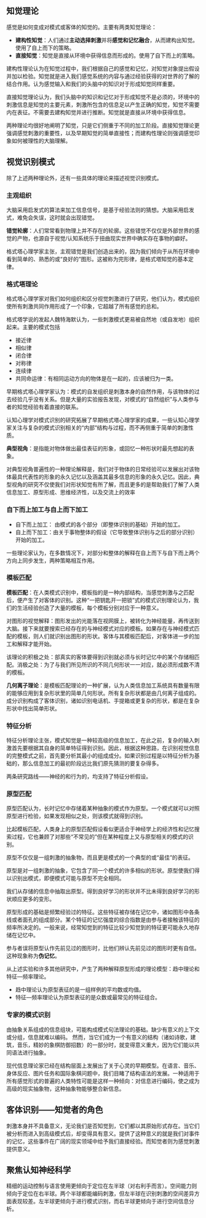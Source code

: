## 知觉理论



感觉是如何变成对模式或客体的知觉的。主要有两类知觉理论：

+ **建构性知觉**：人们通过**主动选择刺激**并将**感觉和记忆融合**，从而建构出知觉。使用了自上而下的策略。
+ **直接知觉**：知觉是直接从环境中获得信息而形成的。使用了自下而上的策略。



建构性理论认为在知觉过程中，我们根据自己的感觉和记忆，对知觉对象提出假设并加以检验。知觉就是进入我们感觉系统的内容与通过经验获得的对世界的了解的结合作用。认为感觉输入和我们的头脑中的知识对于形成知觉同样重要。



直接知觉理论认为，我们头脑中的知识和记忆对于形成知觉不是必须的，环境中的刺激信息是知觉的主要元素，刺激所包含的信息足以产生正确的知觉，知觉不需要内在表征。不需要去建构知觉并进行推断。知觉就是直接从环境中获得信息。



两种理论均很好地阐明了知觉，只是它们侧重于不同的加工阶段。直接知觉理论更强调感觉刺激的重要性，以及早期知觉的简单直接性；而建构性理论则强调感觉印象如何被理性的大脑理解。



## 视觉识别模式

除了上述两种理论外，还有一些具体的理论来描述视觉识别模式。



### 主观组织

大脑采用启发式的算法来加工信息信号，是基于经验法则的猜想。大脑采用启发式，难免会失误，这时就会出现错觉。

**错觉轮廓**：人们常常看到物理上并不存在的轮廓。这些错觉不仅仅是外部世界的感觉的产物，也源自于视觉/认知系统乐于扭曲现实世界中确实存在事物的癖好。



格式塔心理学家主张，主观错觉是我们创造出来的，因为我们倾向于从所在环境中看到简单的、熟悉的或“良好的”图形。这被称为完形律，是格式塔知觉的基本定律。

### 格式塔理论



格式塔心理学家对我们如何组织和区分视觉刺激进行了研究，他们认为，模式组织使所有刺激共同作用形成了一个印象，它超越了所有感觉的总和。

格式塔学说的发起人魏特海默认为，一些刺激模式更易被自然地（或自发地）组织起来。主要的模式包括

+ 接近律
+ 相似律
+ 闭合律
+ 对称律
+ 连续律
+ 共同命运律：有相同运动方向的物体是在一起的，应该被归为一类。

早期格式塔心理学家认为：模式的自发组织是刺激本身的自然作用，与该物体的过去经验几乎没有关系。但是大量的实验报告发现，对模式的“自然组织”与人类参与者的知觉经验有着直接的联系。



认知心理学对模式识别的研究拓展了早期格式塔心理学家的成果，一些认知心理学家关注与复杂的模式识别相关的“内部”结构与过程，而不再侧重于简单的刺激性质。



**典型视角**：是指能对物体做出最佳表征的形象，或回忆一种形状时最先想起的表象。

对典型视角普遍性的一种理论解释是，我们对于物体的日常经验可以发展出对该物体最具代表性的形象的永久记忆以及涵盖其最多信息的形象的永久记忆。因此，典型视角的研究不仅使我们对形状知觉有所了解，而且更多的是帮助我们了解了人类信息加工、原型形成、思维经济性，以及交流上的效率



### 自下而上加工与自上而下加工

+ 自下而上加工： 由模式的各个部分（即整体识别的基础）开始的加工。
+ 自上而下加工：由关于事物整体的假设（它导致整体识别与之后的部分识别）开始的加工。

一些理论家认为，在多数情况下，对部分和整体的解释在自上而下与自下而上两个方向上同步发生，两种策略相互作用。



### 模板匹配



**模板匹配**：在人类模式识别中，模板指的是一种内部结构，当感觉刺激与之匹配后，便产生了对客体的识别。这种“一把钥匙开一把锁”式的模式识别理论认为，我们的生活经验创造了大量的模板，每个模板分别对应于一种意义。

对图形的视觉解释：图形发出的光能落在视网膜上，被转化为神经能量，再传送到大脑。接下来就要搜索已经存在的与神经模式对应的模板。如果存在与神经模式匹配的模板，则人们就识别出图形的形状。客体与其模板匹配后，对客体进一步的加工和解释才能开始。



该理论的积极之处：部真实的客体要得到识别就必须与长时记忆中的某个存储相匹配。消极之处：为了与我们所见所识的不同几何形状一一对应，就必须形成数不清的模板。



**几何离子理论**：是模板匹配理论的一种扩展，认为人类信息加工系统具有数量有限的能够应用到复杂形状里的简单几何形状。所有复杂形状都是由几何离子组成的。成分识别构成了客体识别，诸如识别电话机、手提箱或更复杂的形状，都是在复杂形状中找出简单形状。



### 特征分析

特征分析理论主张，模式知觉是一种较高级的信息加工，在此之前，复杂的输入刺激首先要根据其自身的简单特征得到识别。因此，根据这种思路，在识别视觉信息的完整模式之前，首先要分析其最小的组成成分。如果识别过程是以特征分析为基础的，那么信息加工的最初阶段远比我们原先猜测的要复杂得多。

两条研究路线——神经的和行为的，均支持了特征分析假设。

### 原型匹配

原型匹配认为，长时记忆中存储着某种抽象的模式作为原型。一个模式就可以对照原型进行检验，如果发现相似之处，则该模式就得到识别。

比起模板匹配，人类身上的原型匹配假设看似更适合于神经学上的经济性和记忆搜索过程，它也兼顾了对那些“不常见的”但在某种程度上又与原型相关的模式的识别。

原型不仅仅是一组刺激的抽象物，而且更是模式的一个典型的或“最佳”的表征。



原型是对一组刺激的抽象，它包含了同一个模式的许多相似的形状。原型使我们得以识别出模式，即便模式可能与原型不完全相同。

我们从存储的信息中抽取出原型。得到良好学习的形状并不比未得到良好学习的形状顺应更多的变形。



原型形成的基础是频繁经验过的特征。这些特征被存储在记忆中，诸如图形中各条线或者面孔的组成部分。某个特征的记忆强度的综合指数是由参与者接触该特征的频率所决定的。一般来说，经常知觉到的特征比较少知觉到的特征更可能永久地存储在记忆中。



参与者误将原型认作先前见过的图形时，比他们辨认先前见过的图形时更有自信。这种现象称为**伪记忆**。



从上述实验和许多其他研究中，产生了两种解释原型形成的理论模型：趋中理论和特征—频率理论。

+ 趋中理论认为原型表征的是一组样例的平均数或均值。
+ 特征—频率理论认为原型表征的是众数或最常见的特征组合。

### 专家的模式识别



由抽象关系组成的信息组块，可能构成模式句法理论的基础。缺少有意义的上下文或分组，信息就难以编码。 然而，当它们成为一个有意义的结构（诸如诗歌，建筑，音乐，精妙的象棋防御招数）的一部分时，就变得意义重大，因为它们能以共同语法进行抽象。

现代信息理论家已经在结构层面上发展出了关于心灵的早期模型。在语言、音乐、身体反应、图片任务和国际象棋问题中，我们目睹了结构语法的发展。一种适用于所有感觉形式的普遍的人类特性可能是这样一种倾向：对信息进行编码，使之成为高级的现实抽象物，这种抽象物能够整合新信息。



## 客体识别——知觉者的角色

刺激本身并不具备意义，无论我们是否知觉到，它们都以其原始形式存在。当它们被分析而进入到高级模式后，却变得具有意义。提供了这种意义的就是我们对事件的记忆，这些事件在广阔的现实领域中给予我们直接经验。而知觉者则为感觉刺激提供意义。



## 聚焦认知神经科学



精细的运动控制与语言使用更倾向于定位在左半球（对右利手而言）。空间能力则倾向于定位在右半球。两个半球都能编码刺激，但左半球在识别刺激的空间差异方面表现较差。左半球更倾向于进行模式识别，而右半球更倾向于进行空间信息分析。

